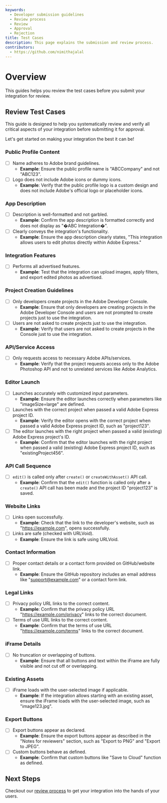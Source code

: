 ```yaml
---
keywords:
  - Developer submission guidelines
  - Review process
  - Review
  - Approval
  - Rejection
title: Test Cases
description: This page explains the submission and review process.
contributors:
  - https://github.com/nimithajalal
---
```


# Overview

This guides helps you review the test cases before you submit your integration for review.

## Review Test Cases

This guide is designed to help you systematically review and verify all critical aspects of your integration before submitting it for approval.

 Let's get started on making your integration the best it can be!

### Public Profile Content

- [ ] Name adheres to Adobe brand guidelines.
  - **Example**: Ensure the public profile name is "ABCCompany" and not "ABC123".
- [ ] Logo does not include Adobe icons or dummy icons.
  - **Example**: Verify that the public profile logo is a custom design and does not include Adobe's official logo or placeholder icons.

### App Description

- [ ] Description is well-formatted and not garbled.
  - **Example**: Confirm the app description is formatted correctly and does not display as "�ABC Integration�".
- [ ] Clearly conveys the integration's functionality.
  - **Example**: Ensure the app description clearly states, "This integration allows users to edit photos directly within Adobe Express."

### Integration Features

- [ ] Performs all advertised features.
  - **Example**: Test that the integration can upload images, apply filters, and export edited photos as advertised.

### Project Creation Guidelines

- [ ] Only developers create projects in the Adobe Developer Console.
  - **Example**: Ensure that only developers are creating projects in the Adobe Developer Console and users are not prompted to create projects just to use the integration.
- [ ] Users are not asked to create projects just to use the integration.
  - **Example**: Verify that users are not asked to create projects in the Console just to use the integration.

### API/Service Access

- [ ] Only requests access to necessary Adobe APIs/services.
  - **Example**: Verify that the project requests access only to the Adobe Photoshop API and not to unrelated services like Adobe Analytics.

### Editor Launch

- [ ] Launches accurately with customized input parameters.
  - **Example**: Ensure the editor launches correctly when parameters like "imageSize=large" are defined.
- [ ] Launches with the correct project when passed a valid Adobe Express project ID.
  - **Example**: Verify the editor opens with the correct project when passed a valid Adobe Express project ID, such as "project123".
- [ ] The editor launches with the right project when passed a valid (existing) Adobe Express project's ID.
  - **Example**: Confirm that the editor launches with the right project when passed a valid (existing) Adobe Express project ID, such as "existingProject456".

### API Call Sequence

- [ ] `edit()` is called only after `create()` or `createWithAsset()` API call.
  - **Example**: Confirm that the `edit()` function is called only after a `create()` API call has been made and the project ID "project123" is saved.

### Website Links

- [ ] Links open successfully.
  - **Example**: Check that the link to the developer's website, such as "https://example.com", opens successfully.
- [ ] Links are safe (checked with URLVoid).
  - **Example**: Ensure the link is safe using URLVoid.

### Contact Information

- [ ] Proper contact details or a contact form provided on GitHub/website link.
  - **Example**: Ensure the GitHub repository includes an email address like "support@example.com" or a contact form link.

### Legal Links

- [ ] Privacy policy URL links to the correct content.
  - **Example**: Confirm that the privacy policy URL "https://example.com/privacy" links to the correct document.
- [ ] Terms of use URL links to the correct content.
  - **Example**: Confirm that the terms of use URL "https://example.com/terms" links to the correct document.

### iFrame Details

- [ ] No truncation or overlapping of buttons.
  - **Example**: Ensure that all buttons and text within the iFrame are fully visible and not cut off or overlapping.

### Existing Assets

- [ ] iFrame loads with the user-selected image if applicable.
  - **Example**: If the integration allows starting with an existing asset, ensure the iFrame loads with the user-selected image, such as "image123.jpg".

### Export Buttons

- [ ] Export buttons appear as declared.
  - **Example**: Ensure the export buttons appear as described in the "Notes for reviewers" section, such as "Export to PNG" and "Export to JPEG".
- [ ] Custom buttons behave as defined.
  - **Example**: Confirm that custom buttons like "Save to Cloud" function as defined.

## Next Steps

Checkout our [review process](./review_process.md) to get your integration into the hands of your users.
